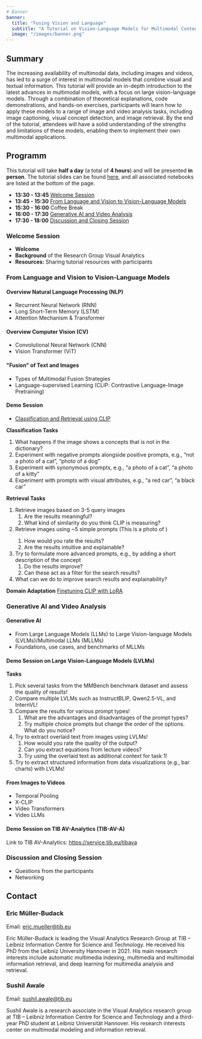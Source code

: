 ```yaml
---
# Banner
banner:
  title: "Fusing Vision and Language"
  subtitle: "A Tutorial on Vision-Language Models for Multimodal Content Analysis"
  image: "/images/banner.png"
---
```


## Summary
The increasing availability of multimodal data, including images and videos, has led to a surge of interest in multimodal models that combine visual and textual information. This tutorial will provide an in-depth introduction to the latest advances in multimodal models, with a focus on large vision-language models. Through a combination of theoretical explanations, code demonstrations, and hands-on exercises, participants will learn how to apply these models to a range of image and video analysis tasks, including image captioning, visual concept detection, and image retrieval. By the end of the tutorial, attendees will have a solid understanding of the strengths and limitations of these models, enabling them to implement their own multimodal applications.

## Programm

This tutorial will take **half a day** (a total of **4 hours**) and will be presented **in person**. The tutorial slides can be found [here](https://docs.google.com/presentation/d/1ATnXBuYWkKQ7Oba0ItJAnU5ex9jbJpTK/edit?usp=sharing&ouid=105794554671820119952&rtpof=true&sd=true), and all associated notebooks are listed at the bottom of the page.

- **13:30 - 13:45** [Welcome Session](#welcome-session)
- **13:45 - 15:30** [From Language and Vision to Vision-Language Models](#from-language-and-vision-to-vision-language-models)
- **15:30 - 16:00** Coffee Break
- **16:00 - 17:30** [Generative AI and Video Analysis](#generative-ai-and-video-analysis)
- **17:30 - 18:00** [Discussion and Closing Session](#discussion-and-closing-session)

### Welcome Session

- **Welcome**  
- **Background** of the Research Group Visual Analytics 
- **Resources:** Sharing tutorial resources with participants  

### From Language and Vision to Vision-Language Models

#### Overview Natural Language Processing (NLP)
- Recurrent Neural Network (RNN)
- Long Short-Term Memory (LSTM)
- Attention Mechanism & Transformer
  
#### Overview Computer Vision (CV)
- Convolutional Neural Network (CNN)
- Vision Transformer (ViT)

#### "Fusion" of Text and Images
- Types of Multimodal Fusion Strategies
- Language-supervised Learning (CLIP: Contrastive Language-Image Pretraining)

#### Demo Session
- [Classification and Retrieval using CLIP](https://colab.research.google.com/drive/1tDwBohNyz0mE7xKAAgScNpJrQEU1rmZc)

**Classification Tasks**

1. What happens if the image shows a concepts that is not in the dictionary?
2. Experiment with negative prompts alongside positive prompts, e.g., “not a photo of a cat”, “photo of a dog” 
3. Experiment with synonymous prompts, e.g., “a photo of a cat”, “a photo of a kitty”
4. Experiment with prompts with visual attributes, e.g., “a red car”, “a black car”

**Retrieval Tasks**

1. Retrieve images based on 3-5 query images
   1. Are the results meaningful?
   2. What kind of similarity do you think CLIP is measuring?
2. Retrieve images using ~5 simple prompts (This is a photo of <class>)
   1. How would you rate the results? 
   2. Are the results intuitive and explainable?
3. Try to formulate more advanced prompts, e.g., by adding a short description of the concept
   1. Do the results improve?
   2. Can these act as a filter for the search results?
4. What can we do to improve search results and explainability?

**Domain Adaptation**
[Finetuning CLIP with LoRA](https://colab.research.google.com/drive/1HVf9xsvJsoN4_CHxwZxqaAQynYT2L69F)

### Generative AI and Video Analysis

#### Generative AI
- From Large Language Models (LLMs) to Large Vision-language Models (LVLMs)/Multimodal LLMs (MLLMs)
- Foundations, use cases, and benchmarks of MLLMs

#### Demo Session on Large Vision-Language Models (LVLMs)

**Tasks**

1. Pick several tasks from the MMBench benchmark dataset and assess the quality of results!
2. Compare multiple LVLMs such as InstructBLIP, Qwen2.5-VL, and InternVL!
3. Compare the results for various prompt types!
   1. What are the advantages and disadvantages of the prompt types?
   2. Try multiple choice prompts but change the order of the options. What do you notice?
4. Try to extract overlaid text from images using LVLMs!
   1. How would you rate the quality of the output? 
   2. Can you extract equations from lecture videos? 
   3. Try using the overlaid text as additional context for task 1!
5. Try to extract structured information from data visualizations (e.g., bar charts) with LVLMs!

#### From Images to Videos

- Temporal Pooling
- X-CLIP
- Video Transformers
- Video LLMs

#### Demo Session on TIB AV-Analytics (TIB-AV-A)

Link to TIB AV-Analytics: https://service.tib.eu/tibava

### Discussion and Closing Session

- Questions from the participants
- Networking


## Contact

### Eric Müller-Budack

Email: [eric.mueller@tib.eu](mailto:eric.mueller@tib.eu)

Eric Müller-Budack is leading the Visual Analytics Research Group at TIB – Leibniz Information Centre for Science and Technology. He received his PhD from the Leibniz University Hannover in 2021. His main research interests include automatic multimedia indexing, multimedia and multimodal information retrieval, and deep learning for multimedia analysis and retrieval.

### Sushil Awale 

Email: [sushil.awale@tib.eu](mailto:sushil.awale@tib.eu)

Sushil Awale is a research associate in the Visual Analytics research group at TIB – Leibniz Information Centre for Science and Technology and a third-year PhD student at Leibniz Universität Hannover. His research interests center on multimodal modeling and information retrieval.